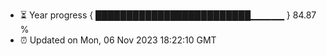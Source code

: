 - ⏳ Year progress { █████████████████████████▁▁▁▁▁ } 84.87 %
- ⏰ Updated on Mon, 06 Nov 2023 18:22:10 GMT

